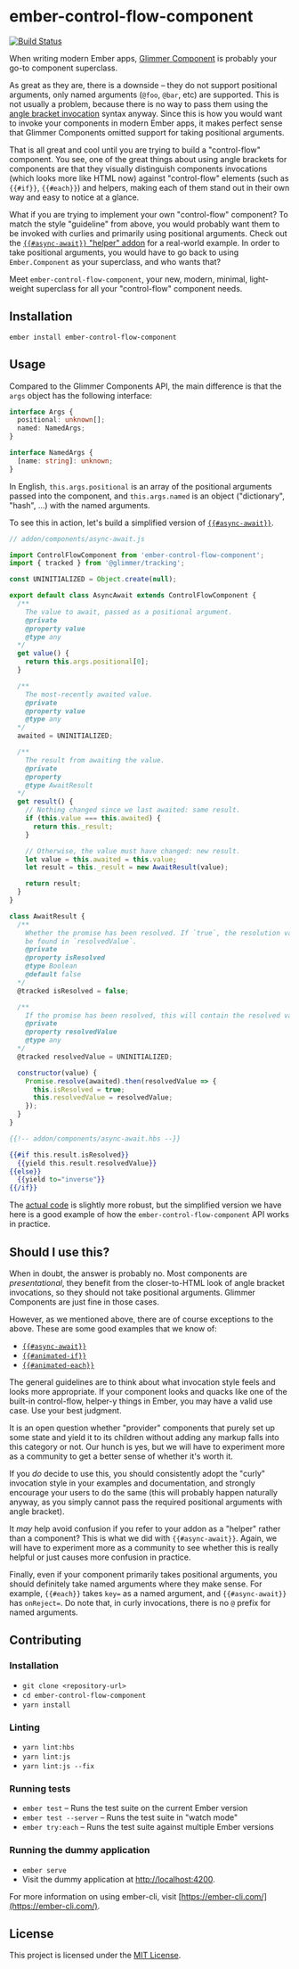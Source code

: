 # ember-control-flow-component

[![Build Status](https://travis-ci.com/tildeio/ember-control-flow-component.svg?branch=master)](https://travis-ci.com/tildeio/ember-control-flow-component)

When writing modern Ember apps, [Glimmer Component](todo://link-to-somewhere)
is probably your go-to component superclass.

As great as they are, there is a downside – they do not support positional
arguments, only named arguments (`@foo`, `@bar`, etc) are supported. This is
not usually a problem, because there is no way to pass them using the [angle
bracket invocation](https://github.com/emberjs/rfcs/blob/master/text/0311-angle-bracket-invocation.md)
syntax anyway. Since this is how you would want to invoke your components in
modern Ember apps, it makes perfect sense that Glimmer Components omitted
support for taking positional arguments.

That is all great and cool until you are trying to build a "control-flow"
component. You see, one of the great things about using angle brackets for
components are that they visually distinguish components invocations (which
looks more like HTML now) against "control-flow" elements (such as `{{#if}}`,
`{{#each}}`) and helpers, making each of them stand out in their own way and
easy to notice at a glance.

What if you are trying to implement your own "control-flow" component?
To match the style "guideline" from above, you would probably want them to be
invoked with curlies and primarily using positional arguments. Check out the
[`{{#async-await}}` "helper" addon](https://github.com/tildeio/ember-async-await-helper)
for a real-world example. In order to take positional arguments, you would have
to go back to using `Ember.Component` as your superclass, and who wants that?

Meet `ember-control-flow-component`, your new, modern, minimal, light-weight
superclass for all your "control-flow" component needs.

## Installation

```
ember install ember-control-flow-component
```

## Usage

Compared to the Glimmer Components API, the main difference is that the `args`
object has the following interface:

```ts
interface Args {
  positional: unknown[];
  named: NamedArgs;
}

interface NamedArgs {
  [name: string]: unknown;
}
```

In English, `this.args.positional` is an array of the positional arguments
passed into the component, and `this.args.named` is an object ("dictionary",
"hash", ...) with the named arguments.

To see this in action, let's build a simplified version of [`{{#async-await}}`](https://github.com/tildeio/ember-async-await-helper).

```js
// addon/components/async-await.js

import ControlFlowComponent from 'ember-control-flow-component';
import { tracked } from '@glimmer/tracking';

const UNINITIALIZED = Object.create(null);

export default class AsyncAwait extends ControlFlowComponent {
  /**
    The value to await, passed as a positional argument.
    @private
    @property value
    @type any
  */
  get value() {
    return this.args.positional[0];
  }

  /**
    The most-recently awaited value.
    @private
    @property value
    @type any
  */
  awaited = UNINITIALIZED;

  /**
    The result from awaiting the value.
    @private
    @property
    @type AwaitResult
  */
  get result() {
    // Nothing changed since we last awaited: same result.
    if (this.value === this.awaited) {
      return this._result;
    }

    // Otherwise, the value must have changed: new result.
    let value = this.awaited = this.value;
    let result = this._result = new AwaitResult(value);

    return result;
  }
}

class AwaitResult {
  /**
    Whether the promise has been resolved. If `true`, the resolution value can
    be found in `resolvedValue`.
    @private
    @property isResolved
    @type Boolean
    @default false
  */
  @tracked isResolved = false;

  /**
    If the promise has been resolved, this will contain the resolved value.
    @private
    @property resolvedValue
    @type any
  */
  @tracked resolvedValue = UNINITIALIZED;

  constructor(value) {
    Promise.resolve(awaited).then(resolvedValue => {
      this.isResolved = true;
      this.resolvedValue = resolvedValue;
    });
  }
}
```

```hbs
{{!-- addon/components/async-await.hbs --}}

{{#if this.result.isResolved}}
  {{yield this.result.resolvedValue}}
{{else}}
  {{yield to="inverse"}}
{{/if}}
```

The [actual code](https://github.com/tildeio/ember-async-await-helper/blob/master/addon/components/async-await.js)
is slightly more robust, but the simplified version we have here is a good
example of how the `ember-control-flow-component` API works in practice.

## Should I use this?

When in doubt, the answer is probably no. Most components are _presentational_,
they benefit from the closer-to-HTML look of angle bracket invocations, so they
should not take positional arguments. Glimmer Components are just fine in those
cases.

However, as we mentioned above, there are of course exceptions to the above.
These are some good examples that we know of:

* [`{{#async-await}}`](https://github.com/tildeio/ember-async-await-helper)
* [`{{#animated-if}}`](https://ember-animation.github.io/ember-animated/docs/api/components/animated-if)
* [`{{#animated-each}}`](https://ember-animation.github.io/ember-animated/docs/api/components/animated-each)

The general guidelines are to think about what invocation style feels and looks
more appropriate. If your component looks and quacks like one of the built-in
control-flow, helper-y things in Ember, you may have a valid use case. Use your
best judgment.

It is an open question whether "provider" components that purely set up some
state and yield it to its children without adding any markup falls into this
category or not. Our hunch is yes, but we will have to experiment more as a
community to get a better sense of whether it's worth it.

If you _do_ decide to use this, you should consistently adopt the "curly"
invocation style in your examples and documentation, and strongly encourage
your users to do the same (this will probably happen naturally anyway, as you
simply cannot pass the required positional arguments with angle bracket).

It _may_ help avoid confusion if you refer to your addon as a "helper" rather
than a component? This is what we did with `{{#async-await}}`. Again, we will
have to experiment more as a community to see whether this is really helpful or
just causes more confusion in practice.

Finally, even if your component primarily takes positional arguments, you
should definitely take named arguments where they make sense. For example,
`{{#each}}` takes `key=` as a named argument, and `{{#async-await}}` has
`onReject=`. Do note that, in curly invocations, there is no `@` prefix for
named arguments.

## Contributing

### Installation

* `git clone <repository-url>`
* `cd ember-control-flow-component`
* `yarn install`

### Linting

* `yarn lint:hbs`
* `yarn lint:js`
* `yarn lint:js --fix`

### Running tests

* `ember test` – Runs the test suite on the current Ember version
* `ember test --server` – Runs the test suite in "watch mode"
* `ember try:each` – Runs the test suite against multiple Ember versions

### Running the dummy application

* `ember serve`
* Visit the dummy application at [http://localhost:4200](http://localhost:4200).

For more information on using ember-cli, visit [https://ember-cli.com/](https://ember-cli.com/).

## License

This project is licensed under the [MIT License](LICENSE.md).

